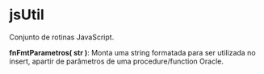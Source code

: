 # jsUtil
Conjunto de rotinas JavaScript.

__fnFmtParametros( str )__: Monta uma string formatada para ser utilizada no insert, apartir de parâmetros de uma procedure/function Oracle.
